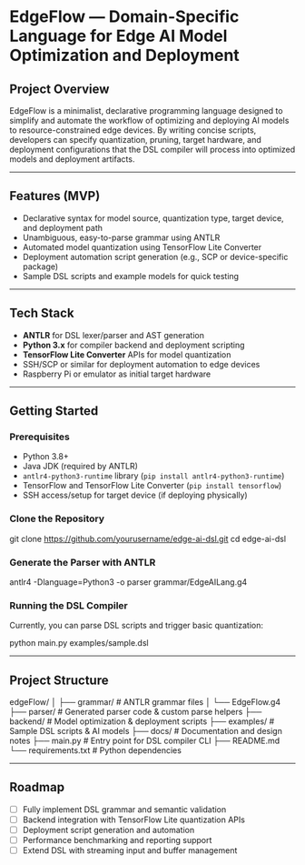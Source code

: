 # EdgeFlow — Domain-Specific Language for Edge AI Model Optimization and Deployment

## Project Overview

EdgeFlow is a minimalist, declarative programming language designed to simplify and automate the workflow of optimizing and deploying AI models to resource-constrained edge devices. By writing concise scripts, developers can specify quantization, pruning, target hardware, and deployment configurations that the DSL compiler will process into optimized models and deployment artifacts.

---

## Features (MVP)

- Declarative syntax for model source, quantization type, target device, and deployment path
- Unambiguous, easy-to-parse grammar using ANTLR
- Automated model quantization using TensorFlow Lite Converter
- Deployment automation script generation (e.g., SCP or device-specific package)
- Sample DSL scripts and example models for quick testing

---

## Tech Stack

- **ANTLR** for DSL lexer/parser and AST generation
- **Python 3.x** for compiler backend and deployment scripting
- **TensorFlow Lite Converter** APIs for model quantization
- SSH/SCP or similar for deployment automation to edge devices
- Raspberry Pi or emulator as initial target hardware

---

## Getting Started

### Prerequisites

- Python 3.8+
- Java JDK (required by ANTLR)
- `antlr4-python3-runtime` library (`pip install antlr4-python3-runtime`)
- TensorFlow and TensorFlow Lite Converter (`pip install tensorflow`)
- SSH access/setup for target device (if deploying physically)

### Clone the Repository

git clone <https://github.com/yourusername/edge-ai-dsl.git>
cd edge-ai-dsl

### Generate the Parser with ANTLR

antlr4 -Dlanguage=Python3 -o parser grammar/EdgeAILang.g4

### Running the DSL Compiler

Currently, you can parse DSL scripts and trigger basic quantization:

python main.py examples/sample.dsl

---

## Project Structure

edgeFlow/
│
├── grammar/ # ANTLR grammar files
│ └── EdgeFlow.g4
├── parser/ # Generated parser code & custom parse helpers
├── backend/ # Model optimization & deployment scripts
├── examples/ # Sample DSL scripts & AI models
├── docs/ # Documentation and design notes
├── main.py # Entry point for DSL compiler CLI
├── README.md
└── requirements.txt # Python dependencies

---

## Roadmap

- [ ] Fully implement DSL grammar and semantic validation
- [ ] Backend integration with TensorFlow Lite quantization APIs
- [ ] Deployment script generation and automation
- [ ] Performance benchmarking and reporting support
- [ ] Extend DSL with streaming input and buffer management
